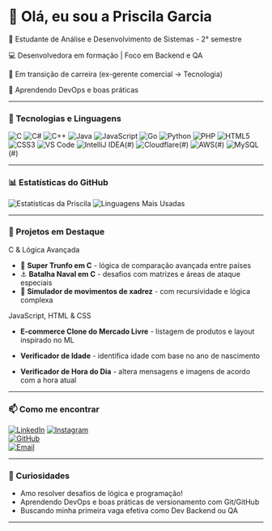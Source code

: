 # 👋 Olá, eu sou a Priscila Garcia

🎯 Estudante de Análise e Desenvolvimento de Sistemas - 2° semestre

💻 Desenvolvedora em formação | Foco em Backend e QA

🔄 Em transição de carreira (ex-gerente comercial -> Tecnologia)  

🌱 Aprendendo DevOps e boas práticas

---

### 🧰 Tecnologias e Linguagens

![C](https://img.shields.io/badge/-C-00599C?style=flat&logo=c)
![C#](https://img.shields.io/badge/-C%23-239120?style=flat&logo=c-sharp)
![C++](https://img.shields.io/badge/-C++-00599C?style=flat&logo=c%2b%2b)
![Java](https://img.shields.io/badge/-Java-007396?style=flat&logo=java)
![JavaScript](https://img.shields.io/badge/-JavaScript-F7DF1E?style=flat&logo=javascript)
![Go](https://img.shields.io/badge/-Go-00ADD8?style=flat&logo=go)
![Python](https://img.shields.io/badge/-Python-3776AB?style=flat&logo=python)
![PHP](https://img.shields.io/badge/-PHP-777BB4?style=flat&logo=php)
![HTML5](https://img.shields.io/badge/-HTML5-E34F26?style=flat&logo=html5)
![CSS3](https://img.shields.io/badge/-CSS3-1572B6?style=flat&logo=css3)
![VS Code](https://img.shields.io/badge/-VS%20Code-007ACC?style=flat&logo=visual-studio-code)
![IntelliJ IDEA](https://img.shields.io/badge/IntelliJIDEA-000000.svg?logo=intellij-idea&logoColor=white)(#)
![Cloudflare](https://img.shields.io/badge/Cloudflare-F38020?logo=Cloudflare&logoColor=white)(#)
![AWS](https://custom-icon-badges.demolab.com/badge/AWS-%23FF9900.svg?logo=aws&logoColor=white)(#)
![MySQL](https://img.shields.io/badge/MySQL-4479A1?logo=mysql&logoColor=fff)(#)

---

### 📊 Estatísticas do GitHub

![Estatísticas da Priscila](https://github-readme-stats.vercel.app/api?username=priscilagarcia&show_icons=true&theme=dracula)
![Linguagens Mais Usadas](https://github-readme-stats.vercel.app/api/top-langs/?username=priscilagarcia&layout=compact&theme=dracula)

---

### 🚀 Projetos em Destaque

<i class="fi fi-ss-circle-small"></i>C & Lógica Avançada

- 🔁 **Super Trunfo em C** - lógica de comparação avançada entre países
- ⚓ **Batalha Naval em C** - desafios com matrizes e áreas de ataque especiais
- 🧠 **Simulador de movimentos de xadrez** - com recursividade e lógica complexa
  
<i class="fi fi-ss-circle-small"></i>JavaScript, HTML & CSS

- **E-commerce Clone do Mercado Livre** - listagem de produtos e layout inspirado no ML

- **Verificador de Idade** - identifica idade com base no ano de nascimento

- **Verificador de Hora do Dia** - altera mensagens e imagens de acordo com a hora atual

---

### 📫 Como me encontrar

[![LinkedIn](https://img.shields.io/badge/-LinkedIn-blue?style=flat&logo=linkedin)](https://www.linkedin.com/in/priscilagarciabackend/)
[![Instagram](https://img.shields.io/badge/-Instagram-E4405F?style=flat&logo=instagram)](https://www.instagram.com/eu.prigarciaa/)  
[![GitHub](https://img.shields.io/badge/-GitHub-181717?style=flat&logo=github)](https://github.com/prigarciaa)  
[![Email](https://img.shields.io/badge/-prigarcia620660@gmail.com-red?style=flat&logo=gmail)](mailto:prigarcia620660@gmail.com)

---

### 💬 Curiosidades

- Amo resolver desafios de lógica e programação!
- Aprendendo DevOps e boas práticas de versionamento com Git/GitHub
- Buscando minha primeira vaga efetiva como Dev Backend ou QA

---

<!--
**prigarciaa/prigarciaa** is a ✨ _special_ ✨ repository because its `README.md` (this file) appears on your GitHub profile.

Here are some ideas to get you started:

- 🔭 I’m currently working on ...
- 🌱 I’m currently learning ...
- 👯 I’m looking to collaborate on ...
- 🤔 I’m looking for help with ...
- 💬 Ask me about ...
- 📫 How to reach me: ...
- 😄 Pronouns: ...
- ⚡ Fun fact: ...
-->
